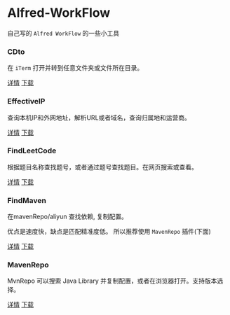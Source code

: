 # Alfred-WorkFlow
自己写的 `Alfred WorkFlow` 的一些小工具

### CDto
在 `iTerm`  打开并转到任意文件夹或文件所在目录。


[详情](https://github.com/qbosen/Alfred-WorkFlow/blob/master/CDto/README.md)
[下载](https://github.com/qbosen/Alfred-WorkFlow/raw/master/CDto/CD.alfredworkflow)

### EffectiveIP
查询本机IP和外网地址，解析URL或者域名，查询归属地和运营商。

[详情](https://github.com/qbosen/Alfred-WorkFlow/blob/master/EffectiveIP/README.md)
[下载](https://github.com/qbosen/Alfred-WorkFlow/raw/master/EffectiveIP/Effective%20IP.alfredworkflow)

### FindLeetCode
根据题目名称查找题号，或者通过题号查找题目。在网页搜索或查看。

[详情](https://github.com/qbosen/Alfred-WorkFlow/blob/master/FindLeetCode/README.md)
[下载](https://github.com/qbosen/Alfred-WorkFlow/raw/master/FindLeetCode/FindLeetCode.alfredworkflow)

### FindMaven
在mavenRepo/aliyun 查找依赖, 复制配置。

优点是速度快，缺点是匹配精准度低。 所以推荐使用 `MavenRepo` 插件(下面)

[详情](https://github.com/qbosen/Alfred-WorkFlow/blob/master/FindMaven/README.md)
[下载](https://github.com/qbosen/Alfred-WorkFlow/raw/master/FindMaven/Mavens.alfredworkflow)

### MavenRepo
MvnRepo 可以搜索 Java Library 并复制配置，或者在浏览器打开。支持版本选择。

[详情](https://github.com/qbosen/Alfred-WorkFlow/blob/master/MavenRepo/README.md)
[下载](https://github.com/qbosen/Alfred-WorkFlow/raw/master/MavenRepo/MvnRepo.alfredworkflow)